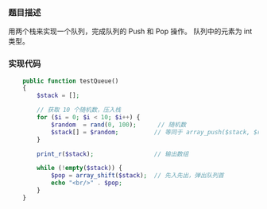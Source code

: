 ### 题目描述

用两个栈来实现一个队列，完成队列的 Push 和 Pop 操作。 队列中的元素为 int 类型。

### 实现代码

```php
    public function testQueue()
    {
        $stack = [];

        // 获取 10 个随机数，压入栈
        for ($i = 0; $i < 10; $i++) {
            $random  = rand(0, 100);      // 随机数
            $stack[] = $random;          // 等同于 array_push($stack, $random);
        }

        print_r($stack);                 // 输出数组

        while (!empty($stack)) {
            $pop = array_shift($stack);  // 先入先出，弹出队列首
            echo "<br/>" . $pop;
        }
    }
```